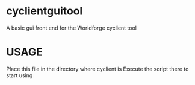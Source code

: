 cyclientguitool
===============

A basic gui front end for the Worldforge cyclient tool

USAGE
===============
Place this file in the directory where cyclient is
Execute the script there to start using
